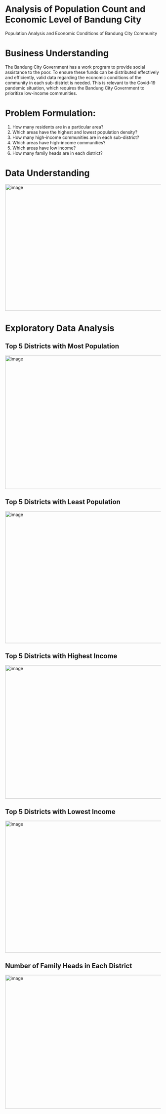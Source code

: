 # Analysis of Population Count and Economic Level of Bandung City
Population Analysis and Economic Conditions of Bandung City Community

# Business Understanding
The Bandung City Government has a work program to provide social assistance to the poor.
To ensure these funds can be distributed effectively and efficiently, valid data regarding
the economic conditions of the community in each sub-district is needed. This is relevant to the Covid-19 pandemic situation,
which requires the Bandung City Government to prioritize low-income communities.

# Problem Formulation:
1. How many residents are in a particular area?
2. Which areas have the highest and lowest population density?
3. How many high-income communities are in each sub-district?
4. Which areas have high-income communities?
5. Which areas have low income?
6. How many family heads are in each district?

# Data Understanding
<img width="1028" height="410" alt="image" src="https://github.com/user-attachments/assets/a68d6c36-878e-49d3-add8-d27ac3ad54bb" />

# Exploratory Data Analysis
## Top 5 Districts with Most Population
<img width="686" height="432" alt="image" src="https://github.com/user-attachments/assets/2725938b-aec6-4961-bf77-e74d2bd4ed88" />

## Top 5 Districts with Least Population
<img width="680" height="427" alt="image" src="https://github.com/user-attachments/assets/6d7dadf9-f19b-4e27-b8eb-92833dd6c1b3" />

## Top 5 Districts with Highest Income
<img width="680" height="432" alt="image" src="https://github.com/user-attachments/assets/0ef47d6b-ce13-4110-8fe8-e7b622be7459" />

## Top 5 Districts with Lowest Income
<img width="674" height="427" alt="image" src="https://github.com/user-attachments/assets/e1ac27eb-5e1e-4a79-ab68-eacf0e8dc9d3" />

## Number of Family Heads in Each District
<img width="686" height="433" alt="image" src="https://github.com/user-attachments/assets/8330810c-fef9-4cb2-89e0-afe767a2dd49" />
